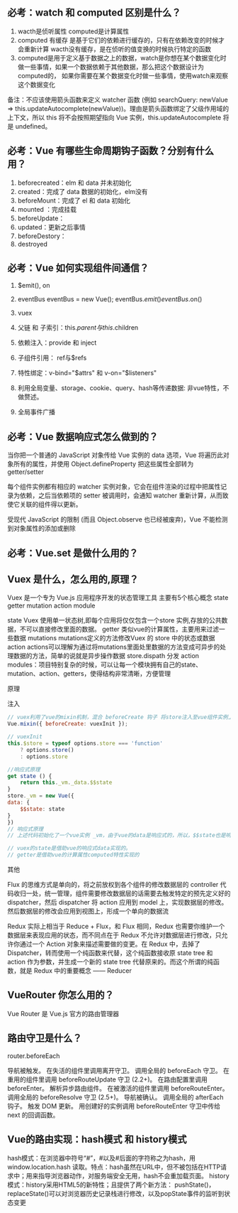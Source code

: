 
## 必考：watch 和 computed 区别是什么？

1. wacth是侦听属性 computed是计算属性
2. computed 有缓存 是基于它们的依赖进行缓存的，只有在依赖改变的时候才会重新计算 wacth没有缓存，是在侦听的值变换的时候执行特定的函数
3. computed是用于定义基于数据之上的数据，watch是你想在某个数据变化时做一些事情，如果一个数据依赖于其他数据，那么把这个数据设计为computed的，
如果你需要在某个数据变化时做一些事情，使用watch来观察这个数据变化

备注：不应该使用箭头函数来定义 watcher 函数 (例如 searchQuery: newValue => this.updateAutocomplete(newValue))。理由是箭头函数绑定了父级作用域的上下文，所以 this 将不会按照期望指向 Vue 实例，this.updateAutocomplete 将是 undefined。

## 必考：Vue 有哪些生命周期钩子函数？分别有什么用？

1. beforecreated：elm 和 data 并未初始化 
2. created：完成了 data 数据的初始化，elm没有
3. beforeMount：完成了 el 和 data 初始化
4. mounted ：完成挂载
5. beforeUpdate：
6. updated：更新之后事情
7. beforeDestory：
8. destroyed

## 必考：Vue 如何实现组件间通信？

1. $emit(), on
2. eventBus eventBus = new Vue();  eventBus.$emit()  eventBus.$on()
3. vuex


4. 父链 和 子索引：this.$parent  与 this.$children
5. 依赖注入：provide 和 inject
6. 子组件引用： ref与$refs
7. 特性绑定：v-bind="$attrs" 和 v-on="$listeners"

8. 利用全局变量、storage、cookie、query、hash等传递数据: 非vue特性，不做赘述。
9. 全局事件广播

## 必考：Vue 数据响应式怎么做到的？

当你把一个普通的 JavaScript 对象传给 Vue 实例的 data 选项，Vue 将遍历此对象所有的属性，并使用 Object.defineProperty 把这些属性全部转为 getter/setter

每个组件实例都有相应的 watcher 实例对象，它会在组件渲染的过程中把属性记录为依赖，之后当依赖项的 setter 被调用时，会通知 watcher 重新计算，从而致使它关联的组件得以更新。

受现代 JavaScript 的限制 (而且 Object.observe 也已经被废弃)，Vue 不能检测到对象属性的添加或删除

## 必考：Vue.set 是做什么用的？

## Vuex 是什么，怎么用的,原理？

Vuex 是一个专为 Vue.js 应用程序开发的状态管理工具
主要有5个核心概念 state getter mutation action module

state Vuex 使用单一状态树,即每个应用将仅仅包含一个store 实例,存放的公共数据，不可以直接修改里面的数据。
getter 类似vue的计算属性，主要用来过滤一些数据
mutations mutations定义的方法修改Vuex 的 store 中的状态或数据
action actions可以理解为通过将mutations里面处里数据的方法变成可异步的处理数据的方法，简单的说就是异步操作数据  store.dispath 分发 action
modules：项目特别复杂的时候，可以让每一个模块拥有自己的state、mutation、action、getters，使得结构非常清晰，方便管理

原理

注入

``` js
// vuex利用了vue的mixin机制，混合 beforeCreate 钩子 将store注入至vue组件实例上，并注册了 vuex store的引用属性 $store！
Vue.mixin({ beforeCreate: vuexInit });

// vuexInit 
this.$store = typeof options.store === 'function'
    ? options.store()
    : options.store

//响应式原理
get state () {
    return this._vm._data.$$state
}
store._vm = new Vue({
data: {
    $$state: state
}
})
// 响应式原理
// 上述代码初始化了一个vue实例 _vm，由于vue的data是响应式的，所以，$$state也是响应式的，那么当我们 在一个组件实例中 对state.xxx进行 更新时，基于vue的data的响应式机制，所有相关组件的state.xxx的值都会自动更新，UI自然也会自动更新！

// vuex的state是借助vue的响应式data实现的。
// getter是借助vue的计算属性computed特性实现的
```

其他

Flux 的思维方式是单向的，将之前放权到各个组件的修改数据层的 controller 代码收归一处，统一管理，组件需要修改数据层的话需要去触发特定的预先定义好的 dispatcher，然后 dispatcher 将 action 应用到 model 上，实现数据层的修改。然后数据层的修改会应用到视图上，形成一个单向的数据流

Redux 实际上相当于 Reduce + Flux，和 Flux 相同，Redux 也需要你维护一个数据层来表现应用的状态，而不同点在于 Redux 不允许对数据层进行修改，只允许你通过一个 Action 对象来描述需要做的变更。在 Redux 中，去掉了 Dispatcher，转而使用一个纯函数来代替，这个纯函数接收原 state tree 和 action 作为参数，并生成一个新的 state tree 代替原来的。而这个所谓的纯函数，就是 Redux 中的重要概念 —— Reducer

## VueRouter 你怎么用的？

Vue Router 是 Vue.js 官方的路由管理器

## 路由守卫是什么？

router.beforeEach

导航被触发。
在失活的组件里调用离开守卫。
调用全局的 beforeEach 守卫。
在重用的组件里调用 beforeRouteUpdate 守卫 (2.2+)。
在路由配置里调用 beforeEnter。
解析异步路由组件。
在被激活的组件里调用 beforeRouteEnter。
调用全局的 beforeResolve 守卫 (2.5+)。
导航被确认。
调用全局的 afterEach 钩子。
触发 DOM 更新。
用创建好的实例调用 beforeRouteEnter 守卫中传给 next 的回调函数。

## Vue的路由实现：hash模式 和 history模式
hash模式：在浏览器中符号“#”，#以及#后面的字符称之为hash，用 window.location.hash 读取。特点：hash虽然在URL中，但不被包括在HTTP请求中；用来指导浏览器动作，对服务端安全无用，hash不会重加载页面。
history模式：history采用HTML5的新特性；且提供了两个新方法： pushState()， replaceState()可以对浏览器历史记录栈进行修改，以及popState事件的监听到状态变更
